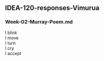 ## IDEA-120-responses-Vimurua
### Week-02-Murray-Poem.md
  
I blink  
I move   
I turn   
I cry   
I accept
 

